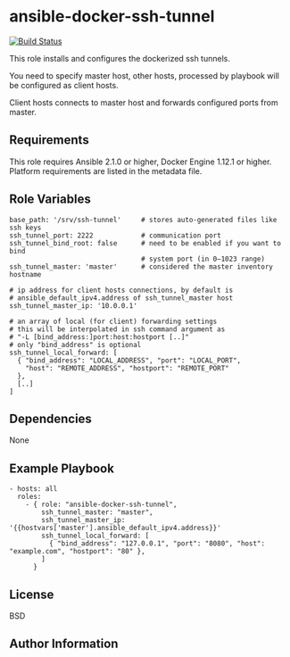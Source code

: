 ansible-docker-ssh-tunnel
=========

[![Build Status](https://travis-ci.org/chirkin/ansible-docker-ssh-tunnel.svg?branch=master)](https://travis-ci.org/chirkin/ansible-docker-ssh-tunnel)

This role installs and configures the dockerized ssh tunnels.

You need to specify master host, other hosts, processed by playbook will be
configured as client hosts.

Client hosts connects to master host and forwards configured ports from master.

Requirements
------------

This role requires Ansible 2.1.0 or higher, Docker Engine 1.12.1 or higher.
Platform requirements are listed in the metadata file.

Role Variables
--------------

    base_path: '/srv/ssh-tunnel'     # stores auto-generated files like ssh keys
    ssh_tunnel_port: 2222            # communication port
    ssh_tunnel_bind_root: false      # need to be enabled if you want to bind
                                     # system port (in 0—1023 range)
    ssh_tunnel_master: 'master'      # considered the master inventory hostname

    # ip address for client hosts connections, by default is
    # ansible_default_ipv4.address of ssh_tunnel_master host
    ssh_tunnel_master_ip: '10.0.0.1'

    # an array of local (for client) forwarding settings
    # this will be interpolated in ssh command argument as
    # "-L [bind_address:]port:host:hostport [..]"
    # only "bind_address" is optional
    ssh_tunnel_local_forward: [     
      { "bind_address": "LOCAL_ADDRESS", "port": "LOCAL_PORT",
        "host": "REMOTE_ADDRESS", "hostport": "REMOTE_PORT"
      },
      [..]
    ]

Dependencies
------------

None

Example Playbook
----------------

    - hosts: all
      roles:
        - { role: "ansible-docker-ssh-tunnel",
            ssh_tunnel_master: "master",
            ssh_tunnel_master_ip: '{{hostvars['master'].ansible_default_ipv4.address}}'
            ssh_tunnel_local_forward: [
              { "bind_address": "127.0.0.1", "port": "8080", "host": "example.com", "hostport": "80" },
            ]
          }

License
-------

BSD

Author Information
------------------
